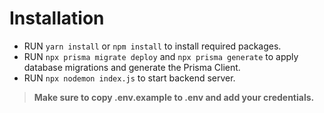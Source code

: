 # Installation

- RUN `yarn install` or `npm install` to install required packages.
- RUN `npx prisma migrate deploy` and `npx prisma generate` to apply database migrations and generate the Prisma Client.
- RUN `npx nodemon index.js` to start backend server.

> **Make sure to copy .env.example to .env and add your credentials.**